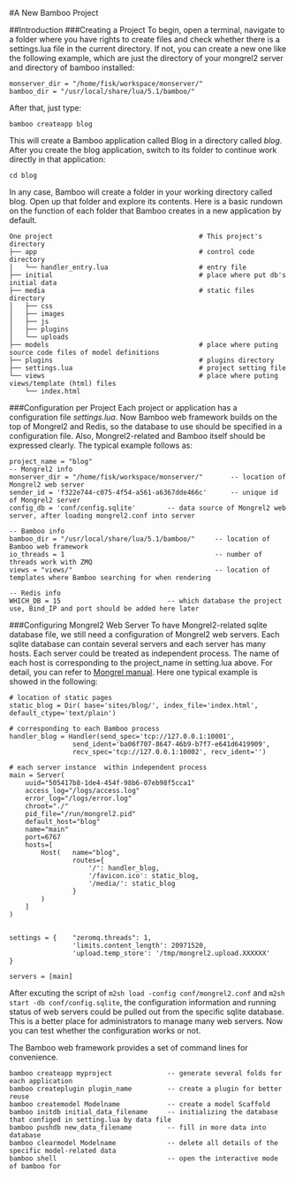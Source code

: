 #A New Bamboo Project

##Introduction 
###Creating a Project
To begin, open a terminal, navigate to a folder where you have rights to create files and check whether there is a settings.lua file in the current directory. If not, you can create a new one like the following example, which are just the directory of your mongrel2 server and directory of bamboo installed:
	
	monserver_dir = "/home/fisk/workspace/monserver/"
	bamboo_dir = "/usr/local/share/lua/5.1/bamboo/" 
	
After that, just type:
	
	bamboo createapp blog
	
This will create a Bamboo application called Blog in a directory called *blog*. After you create the blog application, switch to its folder to continue work directly in that application:
	
	cd blog
	
In any case, Bamboo will create a folder in your working directory called blog. Open up that folder and explore its contents. Here is a basic rundown on the function of each folder that Bamboo creates in a new application by default. 

	One project										# This project's directory
	├── app											# control code directory
	│   └── handler_entry.lua						# entry file
	├── initial										# place where put db's initial data
	├── media										# static files directory
	│   ├── css
	│   ├── images
	│   ├── js
	│   ├── plugins
	│   └── uploads
	├── models										# place where puting source code files of model definitions
	├── plugins										# plugins directory
	├── settings.lua								# project setting file
	└── views										# place where puting views/template (html) files
		└── index.html
		
		
###Configuration per Project
Each project or application has a configuration file *settings.lua*. Now Bamboo web framework builds on the top of Mongrel2 and Redis, so the database to use should be specified in a configuration file. Also, Mongrel2-related and Bamboo itself should be expressed clearly. The typical example follows as:
	
	project_name = "blog"	
	-- Mongrel2 info 
	monserver_dir = "/home/fisk/workspace/monserver/"		-- location of Mongrel2 web server
	sender_id = 'f322e744-c075-4f54-a561-a6367dde466c'		-- unique id of Mongrel2 server
	config_db = 'conf/config.sqlite'		-- data source of Mongrel2 web server, after loading mongrel2.conf into server
	
	-- Bamboo info
	bamboo_dir = "/usr/local/share/lua/5.1/bamboo/"		-- location of Bamboo web framework
	io_threads = 1										-- number of threads work with ZMQ
	views = "views/"									-- location of templates where Bamboo searching for when rendering
	
	-- Redis info 
	WHICH_DB = 15	     					-- which database the project use, Bind_IP and port should be added here later
	

###Configuring Mongrel2 Web Server
To have Mongrel2-related sqlite database file, we still need a configuration of Mongrel2 web servers. Each sqlite database can contain several servers and each server has many hosts. Each server could be treated as independent process. The name of each host is corresponding to the project_name in setting.lua above. For detail, you can refer to [Mongrel manual](http://mongrel2.org/static/mongrel2-manual.html). Here one typical example is showed in the following:

	# location of static pages
	static_blog = Dir( base='sites/blog/', index_file='index.html', default_ctype='text/plain') 
	
	# corresponding to each Bamboo process
	handler_blog = Handler(send_spec='tcp://127.0.0.1:10001',
		            send_ident='ba06f707-8647-46b9-b7f7-e641d6419909',
		            recv_spec='tcp://127.0.0.1:10002', recv_ident='')
	
	# each server instance  within independent process
	main = Server(
		uuid="505417b8-1de4-454f-98b6-07eb98f5cca1"
		access_log="/logs/access.log"
		error_log="/logs/error.log"
		chroot="./"
		pid_file="/run/mongrel2.pid"
		default_host="blog"
		name="main"
		port=6767
		hosts=[ 
			Host(   name="blog", 
		            routes={ 
						'/': handler_blog,
		                '/favicon.ico': static_blog,
		                '/media/': static_blog
		            } 
		    )
		]
	)


	settings = {	"zeromq.threads": 1, 
					'limits.content_length': 20971520, 
					'upload.temp_store': '/tmp/mongrel2.upload.XXXXXX' 
	}

	servers = [main]
	
After excuting the script of `m2sh load -config conf/mongrel2.conf` and `m2sh start -db conf/config.sqlite`, the configuration information and running status of web servers could be pulled out from the specific sqlite database. This is a better place for administrators to manage many web servers. Now you can test whether the configuration works or not. 


The Bamboo web framework provides a set of command lines for convenience.

	bamboo createapp myproject				-- generate several folds for each application
	bamboo createplugin plugin_name			-- create a plugin for better reuse
	bamboo createmodel Modelname			-- create a model Scaffold
	bamboo initdb initial_data_filename		-- initializing the database that configed in setting.lua by data file
	bamboo pushdb new_data_filename			-- fill in more data into database
	bamboo clearmodel Modelname				-- delete all details of the specific model-related data
	bamboo shell 							-- open the interactive mode of bamboo for 
	








